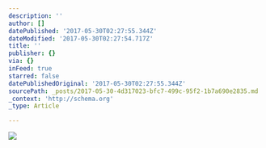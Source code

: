 ```yaml
---
description: ''
author: []
datePublished: '2017-05-30T02:27:55.344Z'
dateModified: '2017-05-30T02:27:54.717Z'
title: ''
publisher: {}
via: {}
inFeed: true
starred: false
datePublishedOriginal: '2017-05-30T02:27:55.344Z'
sourcePath: _posts/2017-05-30-4d317023-bfc7-499c-95f2-1b7a690e2835.md
_context: 'http://schema.org'
_type: Article

---
```

![](https://the-grid-user-content.s3-us-west-2.amazonaws.com/4bb58222-646e-4a55-bb98-6bd7f3984654.jpg)